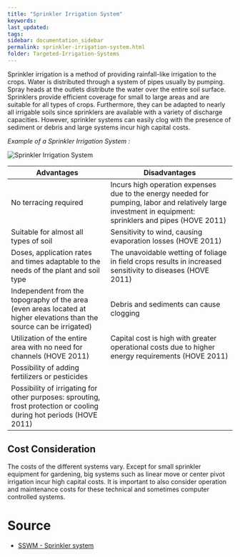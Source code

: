 ```yaml
---
title: "Sprinkler Irrigation System"
keywords: 
last_updated: 
tags: 
sidebar: documentation_sidebar
permalink: sprinkler-irrigation-system.html
folder: Targeted-Irrigation-Systems
---
```


Sprinkler irrigation is a method of providing rainfall-like irrigation to the crops. Water is distributed through a system of pipes usually by pumping. Spray heads at the outlets distribute the water over the entire soil surface. Sprinklers provide efficient coverage for small to large areas and are suitable for all types of crops. Furthermore, they can be adapted to nearly all irrigable soils since sprinklers are available with a variety of discharge capacities. However, sprinkler systems can easily clog with the presence of sediment or debris and large systems incur high capital costs.

*Example of a Sprinkler Irrigation System :*

![Sprinkler Irrigation System](https://sswm.info/sites/default/files/inline-images/ACCESS%20IRRIGATION%20n.y.%20Several%20sprinkler%20heads%20are%20connected%20to%20a%20lateral%20pipe%2C%20which%20is%20supplied%20by%20a%20mainline.png)



| Advantages | Disadvantages |
| ---------- | ------------- |
| No terracing required | Incurs high operation expenses due to the energy needed for pumping, labor and relatively large investment in equipment: sprinklers and pipes (HOVE 2011) |
| Suitable for almost all types of soil | Sensitivity to wind, causing evaporation losses (HOVE 2011)  |
| Doses, application rates and times adaptable to the needs of the plant and soil type  | The unavoidable wetting of foliage in field crops results in increased sensitivity to diseases (HOVE 2011)  |
| Independent from the topography of the area (even areas located at higher elevations than the source can be irrigated)  | Debris and sediments can cause clogging  |
| Utilization of the entire area with no need for channels (HOVE 2011) | Capital cost is high with greater operational costs due to higher energy requirements (HOVE 2011)  |
| Possibility of adding fertilizers or pesticides | |
| Possibility of irrigating for other purposes: sprouting, frost protection or cooling during hot periods (HOVE 2011)  | |



## Cost Consideration

The costs of the different systems vary. Except for small sprinkler  equipment for gardening, big systems such as linear move or center pivot irrigation incur high capital costs. It is important to also consider  operation and maintenance costs for these technical and sometimes  computer controlled systems.


# Source

- [SSWM - Sprinkler system](https://sswm.info/sswm-university-course/module-4-sustainable-water-supply/further-resources-water-use/sprinkler-irrigation)

